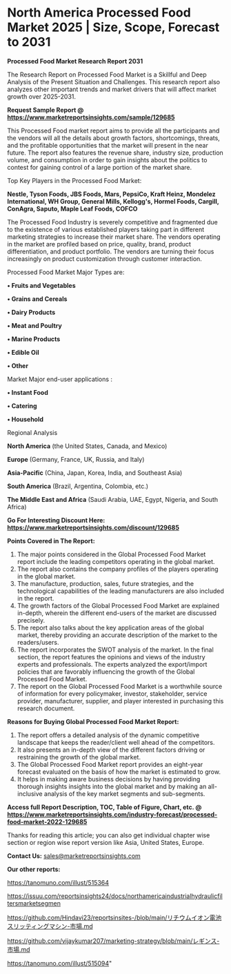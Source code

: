 # North America Processed Food Market 2025 | Size, Scope, Forecast to 2031

<strong>Processed Food Market Research Report 2031</strong>

The Research Report on Processed Food Market is a Skillful and Deep Analysis of the Present Situation and Challenges. This research report also analyzes other important trends and market drivers that will affect market growth over 2025-2031.

<strong>Request Sample Report @ <a href=https://www.marketreportsinsights.com/sample/129685>https://www.marketreportsinsights.com/sample/129685</a></strong>

This Processed Food market report aims to provide all the participants and the vendors will all the details about growth factors, shortcomings, threats, and the profitable opportunities that the market will present in the near future. The report also features the revenue share, industry size, production volume, and consumption in order to gain insights about the politics to contest for gaining control of a large portion of the market share.

Top Key Players in the Processed Food Market:

<strong>Nestle, Tyson Foods, JBS Foods, Mars, PepsiCo, Kraft Heinz, Mondelez International, WH Group, General Mills, Kellogg's, Hormel Foods, Cargill, ConAgra, Saputo, Maple Leaf Foods, COFCO</strong>

The Processed Food Industry is severely competitive and fragmented due to the existence of various established players taking part in different marketing strategies to increase their market share. The vendors operating in the market are profiled based on price, quality, brand, product differentiation, and product portfolio. The vendors are turning their focus increasingly on product customization through customer interaction.

Processed Food Market Major Types are:

<strong>• Fruits and Vegetables

• Grains and Cereals

• Dairy Products

• Meat and Poultry

• Marine Products

• Edible Oil

• Other</strong>

Market Major end-user applications :

<strong>• Instant Food

• Catering

• Household</strong>

Regional Analysis

</u><strong><b>North America</b></strong> (the United States, Canada, and Mexico)

<strong><b>Europe </b></strong>(Germany, France, UK, Russia, and Italy)

<strong><b>Asia-Pacific</b></strong> (China, Japan, Korea, India, and Southeast Asia)

<strong><b>South America</b></strong> (Brazil, Argentina, Colombia, etc.)

<strong><b>The Middle East and Africa</b></strong> (Saudi Arabia, UAE, Egypt, Nigeria, and South Africa)

<strong>Go For Interesting Discount Here: <a href=https://www.marketreportsinsights.com/discount/129685>https://www.marketreportsinsights.com/discount/129685</a></strong>

<strong>Points Covered in The Report:</strong>
<ol>
  <li>The major points considered in the Global Processed Food Market report include the leading competitors operating in the global market.</li>
  <li>The report also contains the company profiles of the players operating in the global market.</li>
  <li>The manufacture, production, sales, future strategies, and the technological capabilities of the leading manufacturers are also included in the report.</li>
  <li>The growth factors of the Global Processed Food Market are explained in-depth, wherein the different end-users of the market are discussed precisely.</li>
  <li>The report also talks about the key application areas of the global market, thereby providing an accurate description of the market to the readers/users.</li>
  <li>The report incorporates the SWOT analysis of the market. In the final section, the report features the opinions and views of the industry experts and professionals. The experts analyzed the export/import policies that are favorably influencing the growth of the Global Processed Food Market.</li>
  <li>The report on the Global Processed Food Market is a worthwhile source of information for every policymaker, investor, stakeholder, service provider, manufacturer, supplier, and player interested in purchasing this research document.</li>
</ol>
<strong>Reasons for Buying Global Processed Food Market Report:</strong>

<ol>
  <li>The report offers a detailed analysis of the dynamic competitive landscape that keeps the reader/client well ahead of the competitors.</li>
  <li>It also presents an in-depth view of the different factors driving or restraining the growth of the global market.</li>
  <li>The Global Processed Food Market report provides an eight-year forecast evaluated on the basis of how the market is estimated to grow.</li>
  <li>It helps in making aware business decisions by having providing thorough insights insights into the global market and by making an all-inclusive analysis of the key market segments and sub-segments.</li>
</ol>
<strong>Access full Report Description, TOC, Table of Figure, Chart, etc. @ <a href=https://www.marketreportsinsights.com/industry-forecast/processed-food-market-2022-129685>https://www.marketreportsinsights.com/industry-forecast/processed-food-market-2022-129685</a></strong>


Thanks for reading this article; you can also get individual chapter wise section or region wise report version like Asia, United States, Europe.

<strong>Contact Us:</strong>
sales@marketreportsinsights.com

<strong>Our other reports:</strong>

<a href=https://tanomuno.com/illust/515364>https://tanomuno.com/illust/515364</a>

<a href=https://issuu.com/reportsinsights24/docs/northamericaindustrialhydraulicfiltersmarketsegmen>https://issuu.com/reportsinsights24/docs/northamericaindustrialhydraulicfiltersmarketsegmen</a>

<a href=https://github.com/Hindavi23/reportsinsites-/blob/main/リチウムイオン電池スリッティングマシン-市場.md>https://github.com/Hindavi23/reportsinsites-/blob/main/リチウムイオン電池スリッティングマシン-市場.md</a>

<a href=https://github.com/vijaykumar207/marketing-strategy/blob/main/レギンス-市場.md>https://github.com/vijaykumar207/marketing-strategy/blob/main/レギンス-市場.md</a>

<a href=https://tanomuno.com/illust/515094>https://tanomuno.com/illust/515094</a>"

